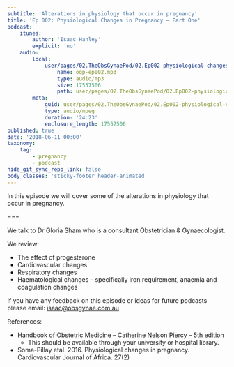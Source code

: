 ```yaml
---
subtitle: 'Alterations in physiology that occur in pregnancy'
title: 'Ep 002: Physiological Changes in Pregnancy – Part One'
podcast:
    itunes:
        author: 'Isaac Hanley'
        explicit: 'no'
    audio:
        local:
            user/pages/02.TheObsGynaePod/02.Ep002-physiological-changes-in-pregnancy-part-one/ogp-ep002.mp3:
                name: ogp-ep002.mp3
                type: audio/mp3
                size: 17557506
                path: user/pages/02.TheObsGynaePod/02.Ep002-physiological-changes-in-pregnancy-part-one/ogp-ep002.mp3
        meta:
            guid: user/pages/02.TheObsGynaePod/02.Ep002-physiological-changes-in-pregnancy-part-one/ogp-ep002.mp3
            type: audio/mpeg
            duration: '24:23'
            enclosure_length: 17557506
published: true
date: '2018-06-11 00:00'
taxonomy:
    tag:
        - pregnancy
        - podcast
hide_git_sync_repo_link: false
body_classes: 'sticky-footer header-animated'
---
```


In this episode we will cover some of the alterations in physiology that occur in pregnancy.

===

We talk to Dr Gloria Sham who is a consultant Obstetrician & Gynaecologist.

We review:
* The effect of progesterone
* Cardiovascular changes
* Respiratory changes
* Haematological changes – specifically iron requirement, anaemia and coagulation changes

If you have any feedback on this episode or ideas for future podcasts please email: isaac@obsgynae.com.au

References:
* Handbook of Obstetric Medicine – Catherine Nelson Piercy – 5th edition
  * This should be available through your university or hospital library.
* Soma-Pillay etal. 2016. Physiological changes in pregnancy. Cardiovascular Journal of Africa. 27(2)